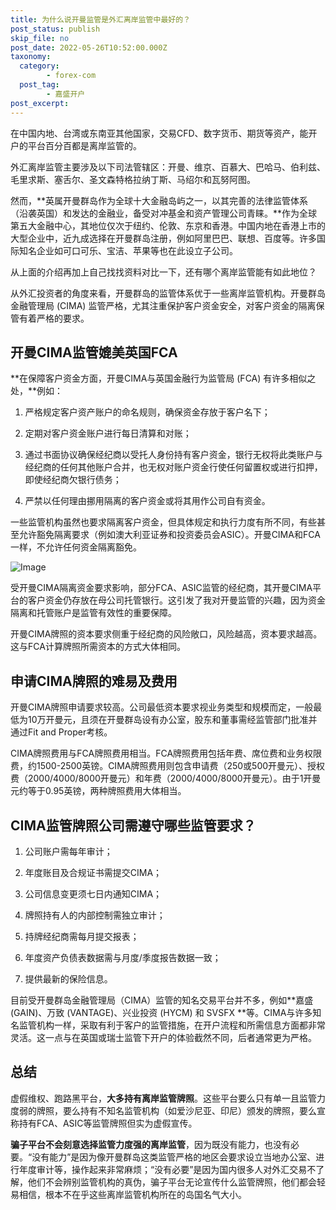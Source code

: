 ```yaml
---
title: 为什么说开曼监管是外汇离岸监管中最好的？
post_status: publish
skip_file: no
post_date: 2022-05-26T10:52:00.000Z
taxonomy:
  category:
        - forex-com
  post_tag:
        - 嘉盛开户
post_excerpt: 
---
```

在中国内地、台湾或东南亚其他国家，交易CFD、数字货币、期货等资产，能开户的平台百分百都是离岸监管的。

外汇离岸监管主要涉及以下司法管辖区：开曼、维京、百慕大、巴哈马、伯利兹、毛里求斯、塞舌尔、圣文森特格拉纳丁斯、马绍尔和瓦努阿图。

然而，**英属开曼群岛作为全球十大金融岛屿之一，以其完善的法律监管体系（沿袭英国）和发达的金融业，备受对冲基金和资产管理公司青睐。**作为全球第五大金融中心，其地位仅次于纽约、伦敦、东京和香港。中国内地在香港上市的大型企业中，近九成选择在开曼群岛注册，例如阿里巴巴、联想、百度等。许多国际知名企业如可口可乐、宝洁、苹果等也在此设立子公司。

从上面的介绍再加上自己找找资料对比一下，还有哪个离岸监管能有如此地位？

从外汇投资者的角度来看，开曼群岛的监管体系优于一些离岸监管机构。开曼群岛金融管理局 (CIMA) 监管严格，尤其注重保护客户资金安全，对客户资金的隔离保管有着严格的要求。

## 开曼CIMA监管媲美英国FCA

**在保障客户资金方面，开曼CIMA与英国金融行为监管局 (FCA) 有许多相似之处，**例如：

1. 严格规定客户资产账户的命名规则，确保资金存放于客户名下；

1. 定期对客户资金账户进行每日清算和对账；

1. 通过书面协议确保经纪商以受托人身份持有客户资金，银行无权将此类账户与经纪商的任何其他账户合并，也无权对账户资金行使任何留置权或进行扣押，即使经纪商欠银行债务；

1. 严禁以任何理由挪用隔离的客户资金或将其用作公司自有资金。

一些监管机构虽然也要求隔离客户资金，但具体规定和执行力度有所不同，有些甚至允许豁免隔离要求（例如澳大利亚证券和投资委员会ASIC）。开曼CIMA和FCA一样，不允许任何资金隔离豁免。

![Image](https://prod-files-secure.s3.us-west-2.amazonaws.com/39ed1227-6d7d-4570-be36-9ccd4a2c4241/bd849744-3fcb-4a37-8312-357962c8f065/image.png?X-Amz-Algorithm=AWS4-HMAC-SHA256&X-Amz-Content-Sha256=UNSIGNED-PAYLOAD&X-Amz-Credential=ASIAZI2LB466VVYIJR5A%2F20251025%2Fus-west-2%2Fs3%2Faws4_request&X-Amz-Date=20251025T161323Z&X-Amz-Expires=3600&X-Amz-Security-Token=IQoJb3JpZ2luX2VjELv%2F%2F%2F%2F%2F%2F%2F%2F%2F%2FwEaCXVzLXdlc3QtMiJHMEUCIFskDh1CDtCjlaKcPDsdVH6AjTxPxSkO6X7yie%2B5qp5kAiEAgze0rVuwtDQPwX07voWFajsvZriEFTGNe5FBhRvD5xcq%2FwMIdBAAGgw2Mzc0MjMxODM4MDUiDKu%2F7s3FAwFdBy0opyrcAxgHyV6Sg6zVCJeRvXl5SfpDYYscnj6lMSqvgR5wMhVDNooHvDWVf4JIkkAC7jjWrR%2F3j4uoyAEFRyiPJUVXK8Z14k4n%2FJeQCe6I2X%2BA%2Bwyju3BhZaOSWzZgUzIqppLdRUQtjX6BH4vjTmKH%2F0XqWBnoVzPZGOU9u7xbtOfyqhS3BJyZRy0qUdqCAhDtNqyXTj1KI2k9JGrGXDOrUtr1QeaojrVWsZX%2Bi1TOZMsdJ7OHSPBEFxb1S%2FLnF%2BoodF7%2BjA%2BRUzZ26aGKG2Nsp7NefIuUpZPwUFi80HvBccfkYVMA48LTLvGkYVLXpvW%2FGM3EQM70QrctW7KZ0YbXoxQB4ReZey7h20YBC0hxijDm4iOe5qufQaqtVCDxVp%2BGCXhGe8mKEhkoSpMPAnc3%2BjZAXndm9hAwaKGDY6YTWUckPpDyJqTHwwR30zbPG8kIgP%2FHjHr39zpGFruZY%2FTFKGSo1tl4af9j0RrFAcEY3peA9UC1p0nGvCTdOW0FMI7DYix%2BacRh6wlb60cVuoBMorPxD8KcbrybGURfVDkSgl0o269M6uGGrZw%2F9wKfHf3%2BhmQe0jOtrnJFJpRxJvlRBA2x%2BR%2F1sF3uz0B5xzzIrO6UaWAcDCHaezU5bkzxlvZVMOHY8scGOqUBhkSVAX%2BTfhBUrlTXC9rpROUKEBT1LhkmUIVgKS7D0Ql5035PvB8D02ejtT3pY7nO8EUAJkCm9XYagDrmuum1hfeOCjVWaGPUsvEXQFbGFrDwb1hkV5Lu8538QkbJkpG%2F75trqCMEjQ6eNkGj3be%2FgIqtaFDP2pqT0SFm8%2B24Q9Z6glez6VsmaEv44mxkiKRT7RElCDThKGsuZ5zWfHXB7EoLtlJa&X-Amz-Signature=eb09ef06e1987384df5f6395a0772a5de9ca1b5cf8b5009ea22a2f5271fe1fce&X-Amz-SignedHeaders=host&x-amz-checksum-mode=ENABLED&x-id=GetObject)

受开曼CIMA隔离资金要求影响，部分FCA、ASIC监管的经纪商，其开曼CIMA平台的客户资金仍存放在母公司托管银行。这引发了我对开曼监管的兴趣，因为资金隔离和托管账户是监管有效性的重要保障。

开曼CIMA牌照的资本要求侧重于经纪商的风险敞口，风险越高，资本要求越高。这与FCA计算牌照所需资本的方式大体相同。

## **申请CIMA牌照的难易及费用**

开曼CIMA牌照申请要求较高。公司最低资本要求视业务类型和规模而定，一般最低为10万开曼元，且须在开曼群岛设有办公室，股东和董事需经监管部门批准并通过Fit and Proper考核。

CIMA牌照费用与FCA牌照费用相当。FCA牌照费用包括年费、席位费和业务权限费，约1500-2500英镑。CIMA牌照费用则包含申请费（250或500开曼元）、授权费（2000/4000/8000开曼元）和年费（2000/4000/8000开曼元）。由于1开曼元约等于0.95英镑，两种牌照费用大体相当。

## CIMA监管牌照公司需遵守哪些监管要求？

1. 公司账户需每年审计；

1. 年度账目及合规证书需提交CIMA；

1. 公司信息变更须七日内通知CIMA；

1. 牌照持有人的内部控制需独立审计；

1. 持牌经纪商需每月提交报表；

1. 年度资产负债表数据需与月度/季度报告数据一致；

1. 提供最新的保险信息。

目前受开曼群岛金融管理局（CIMA）监管的知名交易平台并不多，例如**嘉盛 (GAIN)、万致 (VANTAGE)、兴业投资 (HYCM) 和 SVSFX **等。CIMA与许多知名监管机构一样，采取有利于客户的监管措施，在开户流程和所需信息方面都非常灵活。这一点与在英国或瑞士监管下开户的体验截然不同，后者通常更为严格。

## 总结

虚假维权、跑路黑平台，**大多持有离岸监管牌照**。这些平台要么只有单一且监管力度弱的牌照，要么持有不知名监管机构（如爱沙尼亚、印尼）颁发的牌照，要么宣称持有FCA、ASIC等监管牌照但实为虚假宣传。

**骗子平台不会刻意选择监管力度强的离岸监管**，因为既没有能力，也没有必要。“没有能力”是因为像开曼群岛这类监管严格的地区会要求设立当地办公室、进行年度审计等，操作起来非常麻烦；“没有必要”是因为国内很多人对外汇交易不了解，他们不会辨别监管机构的真伪，骗子平台无论宣传什么监管牌照，他们都会轻易相信，根本不在乎这些离岸监管机构所在的岛国名气大小。